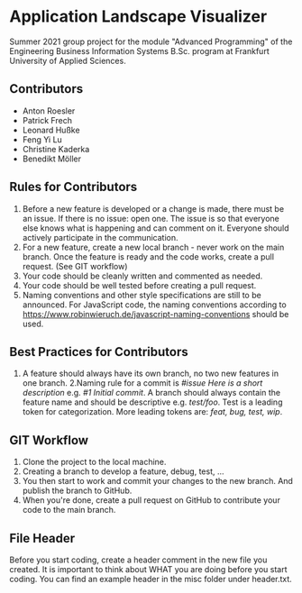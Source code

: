 # Application Landscape Visualizer
Summer 2021 group project for the module "Advanced Programming" of the Engineering Business Information Systems B.Sc. program at Frankfurt University of Applied Sciences.

## Contributors
- Anton Roesler
- Patrick Frech
- Leonard Hußke
- Feng Yi Lu
- Christine Kaderka
- Benedikt Möller

## Rules for Contributors
1. Before a new feature is developed or a change is made, there must be an issue. If there is no issue: open one. The issue is so that everyone else knows what is happening and can comment on it. Everyone should actively participate in the communication.
2. For a new feature, create a new local branch - never work on the main branch. Once the feature is ready and the code works, create a pull request. (See GIT workflow)
3. Your code should be cleanly written and commented as needed.
5. Your code should be well tested before creating a pull request.
6. Naming conventions and other style specifications are still to be announced. For JavaScript code, the naming conventions according to https://www.robinwieruch.de/javascript-naming-conventions should be used.

## Best Practices for Contributors
1. A feature should always have its own branch, no two new features in one branch.
2.Naming rule for a commit is *#issue Here is a short description* e.g. *#1 Initial commit*.
A branch should always contain the feature name and should be descriptive e.g. *test/foo*. Test is a leading token for categorization. More leading tokens are: *feat, bug, test, wip*.

## GIT Workflow
1. Clone the project to the local machine.
3. Creating a branch to develop a feature, debug, test, ...
4. You then start to work and commit your changes to the new branch. And publish the branch to GitHub.
6. When you're done, create a pull request on GitHub to contribute your code to the main branch.

## File Header
Before you start coding, create a header comment in the new file you created. It is important to  think about WHAT you are doing before you start coding. You can find an example header in the misc folder under header.txt.
